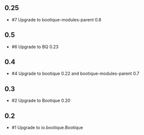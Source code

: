 ## 0.25

* #7 Upgrade to bootique-modules-parent 0.8

## 0.5

* #6 Upgrade to BQ 0.23  

## 0.4

* #4 Upgrade to bootique 0.22 and bootique-modules-parent 0.7

## 0.3

* #2 Upgrade to Bootique 0.20 

## 0.2

* #1 Upgrade to io.bootique.Bootique 
